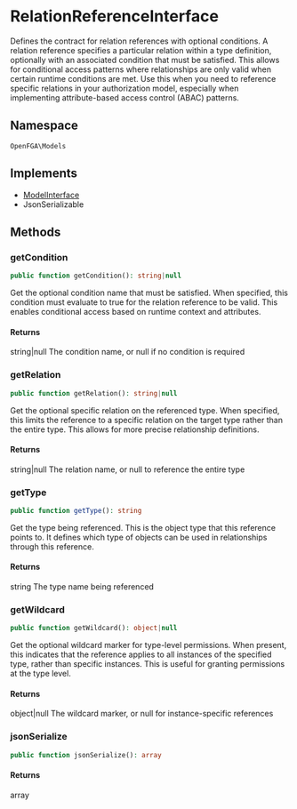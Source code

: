 # RelationReferenceInterface

Defines the contract for relation references with optional conditions. A relation reference specifies a particular relation within a type definition, optionally with an associated condition that must be satisfied. This allows for conditional access patterns where relationships are only valid when certain runtime conditions are met. Use this when you need to reference specific relations in your authorization model, especially when implementing attribute-based access control (ABAC) patterns.

## Namespace
`OpenFGA\Models`

## Implements
* [ModelInterface](ModelInterface.md)
* JsonSerializable



## Methods
### getCondition


```php
public function getCondition(): string|null
```

Get the optional condition name that must be satisfied. When specified, this condition must evaluate to true for the relation reference to be valid. This enables conditional access based on runtime context and attributes.


#### Returns
string|null
 The condition name, or null if no condition is required

### getRelation


```php
public function getRelation(): string|null
```

Get the optional specific relation on the referenced type. When specified, this limits the reference to a specific relation on the target type rather than the entire type. This allows for more precise relationship definitions.


#### Returns
string|null
 The relation name, or null to reference the entire type

### getType


```php
public function getType(): string
```

Get the type being referenced. This is the object type that this reference points to. It defines which type of objects can be used in relationships through this reference.


#### Returns
string
 The type name being referenced

### getWildcard


```php
public function getWildcard(): object|null
```

Get the optional wildcard marker for type-level permissions. When present, this indicates that the reference applies to all instances of the specified type, rather than specific instances. This is useful for granting permissions at the type level.


#### Returns
object|null
 The wildcard marker, or null for instance-specific references

### jsonSerialize


```php
public function jsonSerialize(): array
```



#### Returns
array

